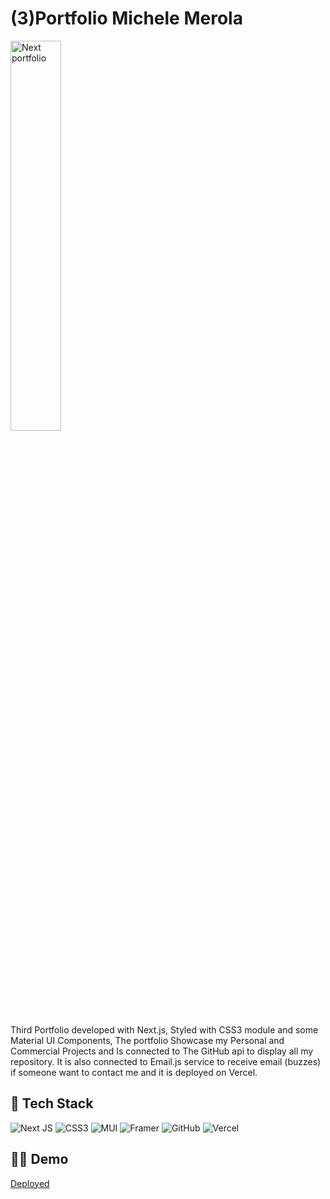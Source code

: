 # (3)Portfolio Michele Merola

<img src="https://res.cloudinary.com/mike88/image/upload/v1641560189/Portfolio_xnqxiw.jpg" title="Next portfolio" alt="Next portfolio" width="40%"/>

Third Portfolio developed with Next.js, Styled with CSS3 module and some Material UI Components, The portfolio Showcase my Personal and Commercial Projects and Is connected to The GitHub api to display all my repository.
 It is also connected to Email.js service to receive email (buzzes) if someone want to contact me and it is deployed on Vercel.




## 🥞 Tech Stack

![Next JS](https://img.shields.io/badge/Next-black?style=for-the-badge&logo=next.js&logoColor=white)
![CSS3](https://img.shields.io/badge/css3-%231572B6.svg?style=for-the-badge&logo=css3&logoColor=white)
![MUI](https://img.shields.io/badge/MUI-%230081CB.svg?style=for-the-badge&logo=material-ui&logoColor=white)
![Framer](https://img.shields.io/badge/Framer-black?style=for-the-badge&logo=framer&logoColor=blue)
![GitHub](https://img.shields.io/badge/github-%23121011.svg?style=for-the-badge&logo=github&logoColor=white)
![Vercel](https://img.shields.io/badge/vercel-%23000000.svg?style=for-the-badge&logo=vercel&logoColor=white)



## 🚀🚀 Demo

<a href="https://michele-merola.vercel.app/">Deployed</a> 

